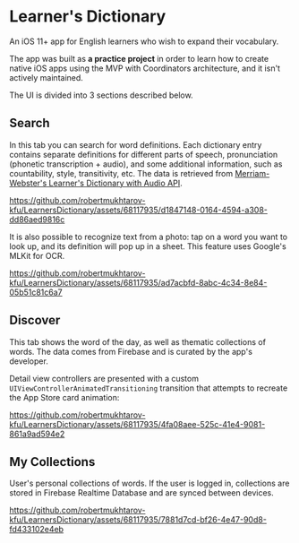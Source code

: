 # Learner's Dictionary
An iOS 11+ app for English learners who wish to expand their vocabulary.

The app was built as **a practice project** in order to learn how to create native iOS apps using the MVP with Coordinators architecture, and it isn't actively maintained.

The UI is divided into 3 sections described below.

## Search
In this tab you can search for word definitions. Each dictionary entry contains separate definitions for different parts of speech, pronunciation (phonetic transcription + audio), and some additional information, such as countability, style, transitivity, etc. The data is retrieved from [Merriam-Webster's Learner's Dictionary with Audio API](https://dictionaryapi.com/products/api-learners-dictionary).

https://github.com/robertmukhtarov-kfu/LearnersDictionary/assets/68117935/d1847148-0164-4594-a308-dd86aed9816c

It is also possible to recognize text from a photo: tap on a word you want to look up, and its definition will pop up in a sheet. This feature uses Google's MLKit for OCR.

https://github.com/robertmukhtarov-kfu/LearnersDictionary/assets/68117935/ad7acbfd-8abc-4c34-8e84-05b51c81c6a7

## Discover
This tab shows the word of the day, as well as thematic collections of words. The data comes from Firebase and is curated by the app's developer.

Detail view controllers are presented with a custom `UIViewControllerAnimatedTransitioning` transition that attempts to recreate the App Store card animation:

https://github.com/robertmukhtarov-kfu/LearnersDictionary/assets/68117935/4fa08aee-525c-41e4-9081-861a9ad594e2

## My Collections
User's personal collections of words. If the user is logged in, collections are stored in Firebase Realtime Database and are synced between devices.

https://github.com/robertmukhtarov-kfu/LearnersDictionary/assets/68117935/7881d7cd-bf26-4e47-90d8-fd433102e4eb
